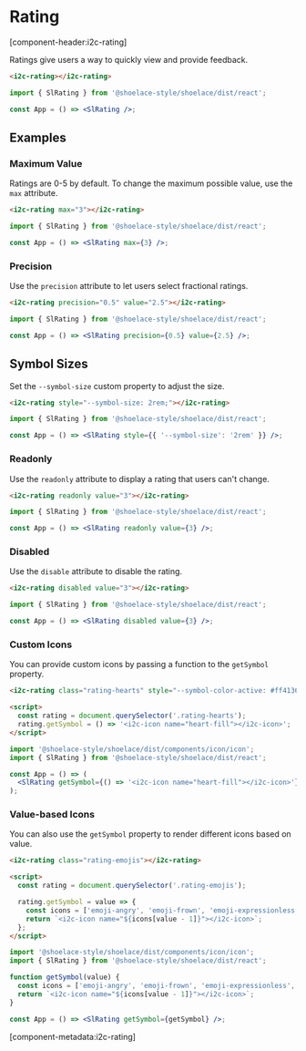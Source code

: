 # Rating

[component-header:i2c-rating]

Ratings give users a way to quickly view and provide feedback.

```html preview
<i2c-rating></i2c-rating>
```

```jsx react
import { SlRating } from '@shoelace-style/shoelace/dist/react';

const App = () => <SlRating />;
```

## Examples

### Maximum Value

Ratings are 0-5 by default. To change the maximum possible value, use the `max` attribute.

```html preview
<i2c-rating max="3"></i2c-rating>
```

```jsx react
import { SlRating } from '@shoelace-style/shoelace/dist/react';

const App = () => <SlRating max={3} />;
```

### Precision

Use the `precision` attribute to let users select fractional ratings.

```html preview
<i2c-rating precision="0.5" value="2.5"></i2c-rating>
```

```jsx react
import { SlRating } from '@shoelace-style/shoelace/dist/react';

const App = () => <SlRating precision={0.5} value={2.5} />;
```

## Symbol Sizes

Set the `--symbol-size` custom property to adjust the size.

```html preview
<i2c-rating style="--symbol-size: 2rem;"></i2c-rating>
```

```jsx react
import { SlRating } from '@shoelace-style/shoelace/dist/react';

const App = () => <SlRating style={{ '--symbol-size': '2rem' }} />;
```

### Readonly

Use the `readonly` attribute to display a rating that users can't change.

```html preview
<i2c-rating readonly value="3"></i2c-rating>
```

```jsx react
import { SlRating } from '@shoelace-style/shoelace/dist/react';

const App = () => <SlRating readonly value={3} />;
```

### Disabled

Use the `disable` attribute to disable the rating.

```html preview
<i2c-rating disabled value="3"></i2c-rating>
```

```jsx react
import { SlRating } from '@shoelace-style/shoelace/dist/react';

const App = () => <SlRating disabled value={3} />;
```

### Custom Icons

You can provide custom icons by passing a function to the `getSymbol` property.

```html preview
<i2c-rating class="rating-hearts" style="--symbol-color-active: #ff4136;"></i2c-rating>

<script>
  const rating = document.querySelector('.rating-hearts');
  rating.getSymbol = () => '<i2c-icon name="heart-fill"></i2c-icon>';
</script>
```

```jsx react
import '@shoelace-style/shoelace/dist/components/icon/icon';
import { SlRating } from '@shoelace-style/shoelace/dist/react';

const App = () => (
  <SlRating getSymbol={() => '<i2c-icon name="heart-fill"></i2c-icon>'} style={{ '--symbol-color-active': '#ff4136' }} />
);
```

### Value-based Icons

You can also use the `getSymbol` property to render different icons based on value.

```html preview
<i2c-rating class="rating-emojis"></i2c-rating>

<script>
  const rating = document.querySelector('.rating-emojis');

  rating.getSymbol = value => {
    const icons = ['emoji-angry', 'emoji-frown', 'emoji-expressionless', 'emoji-smile', 'emoji-laughing'];
    return `<i2c-icon name="${icons[value - 1]}"></i2c-icon>`;
  };
</script>
```

```jsx react
import '@shoelace-style/shoelace/dist/components/icon/icon';
import { SlRating } from '@shoelace-style/shoelace/dist/react';

function getSymbol(value) {
  const icons = ['emoji-angry', 'emoji-frown', 'emoji-expressionless', 'emoji-smile', 'emoji-laughing'];
  return `<i2c-icon name="${icons[value - 1]}"></i2c-icon>`;
}

const App = () => <SlRating getSymbol={getSymbol} />;
```

[component-metadata:i2c-rating]
